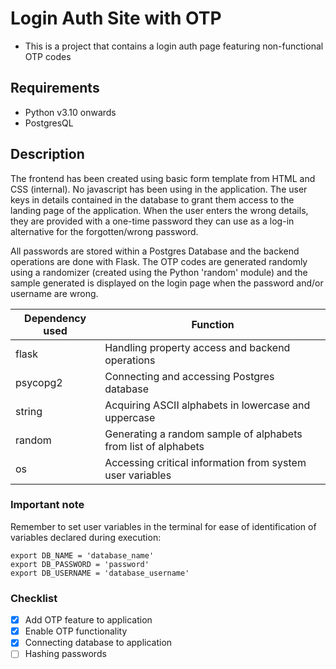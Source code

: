 # Login Auth Site with OTP

- This is a project that contains a login auth page featuring non-functional OTP codes

## Requirements

- Python v3.10 onwards
- PostgresQL

## Description

The frontend has been created using basic form template from HTML and CSS (internal). No javascript has been using in the application.
The user keys in details contained in the database to grant them access to the landing page of the application. When the user enters the wrong details, they are provided with a one-time password they can use as a log-in alternative for the forgotten/wrong password.

All passwords are stored within a Postgres Database and the backend operations are done with Flask. The OTP codes are generated randomly using a randomizer (created using the Python 'random' module) and the sample generated is displayed on the login page when the password and/or username are wrong.

| Dependency used | Function                                                       |
| ---------- | -------------------------------------------------------------- |
| flask      | Handling property access and backend operations                |
| psycopg2   | Connecting and accessing Postgres database                     |
| string     | Acquiring ASCII alphabets in lowercase and uppercase           |
| random     | Generating a random sample of alphabets from list of alphabets |
| os         | Accessing critical information from system user variables      |

### Important note

Remember to set user variables in the terminal for ease of identification of variables declared during execution:

```shell
export DB_NAME = 'database_name'
export DB_PASSWORD = 'password'
export DB_USERNAME = 'database_username'
```

### Checklist

- [x] Add OTP feature to application
- [x] Enable OTP functionality
- [x] Connecting database to application
- [ ] Hashing passwords
